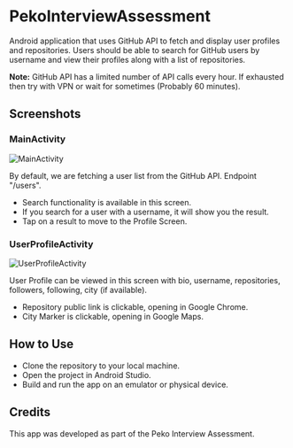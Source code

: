 # PekoInterviewAssessment

Android application that uses GitHub API to fetch and display user profiles and repositories. Users should be able to search for GitHub users by username and view their profiles along with a list of repositories.

**Note:** GitHub API has a limited number of API calls every hour. If exhausted then try with VPN or wait for sometimes (Probably 60 minutes).

## Screenshots

### MainActivity
![MainActivity](screenshots/1.jpeg)

By default, we are fetching a user list from the GitHub API. Endpoint "/users".
- Search functionality is available in this screen.
- If you search for a user with a username, it will show you the result.
- Tap on a result to move to the Profile Screen.

### UserProfileActivity
![UserProfileActivity](screenshots/2.jpeg)

User Profile can be viewed in this screen with bio, username, repositories, followers, following, city (if available).
- Repository public link is clickable, opening in Google Chrome.
- City Marker is clickable, opening in Google Maps.

## How to Use

- Clone the repository to your local machine.
- Open the project in Android Studio.
- Build and run the app on an emulator or physical device.

## Credits

This app was developed as part of the Peko Interview Assessment.